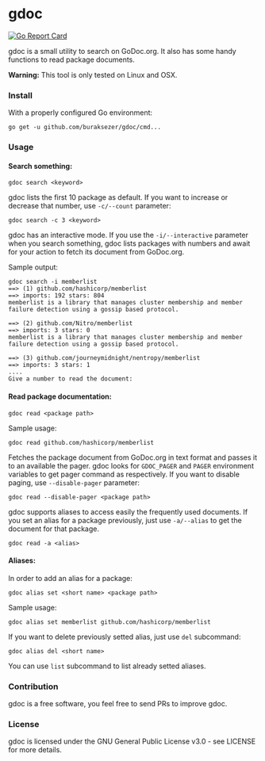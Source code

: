 # gdoc
[![Go Report Card](https://goreportcard.com/badge/github.com/buraksezer/gdoc)](https://goreportcard.com/report/github.com/buraksezer/gdoc)

gdoc is a small utility to search on GoDoc.org. It also has some handy functions to read package documents.

**Warning:** This tool is only tested on Linux and OSX. 

### Install
With a properly configured Go environment:

```
go get -u github.com/buraksezer/gdoc/cmd...
```

### Usage
#### Search something:

```
gdoc search <keyword>
```
gdoc lists the first 10 package as default. If you want to increase or decrease that number, use `-c/--count` parameter:

```
gdoc search -c 3 <keyword>
```
gdoc has an interactive mode. If you use the `-i/--interactive` parameter when you search something, gdoc lists packages with numbers and
await for your action to fetch its document from GoDoc.org.

Sample output:
```
gdoc search -i memberlist
==> (1) github.com/hashicorp/memberlist
==> imports: 192 stars: 804
memberlist is a library that manages cluster membership and member failure detection using a gossip based protocol.

==> (2) github.com/Nitro/memberlist
==> imports: 3 stars: 0
memberlist is a library that manages cluster membership and member failure detection using a gossip based protocol.

==> (3) github.com/journeymidnight/nentropy/memberlist
==> imports: 3 stars: 1
....
Give a number to read the document:
```
#### Read package documentation:

```
gdoc read <package path>
```

Sample usage:
```
gdoc read github.com/hashicorp/memberlist
```

Fetches the package document from GoDoc.org in text format and passes it to an available the pager. gdoc looks for `GDOC_PAGER` and `PAGER` environment 
variables to get pager command as respectively. If you want to disable paging, use `--disable-pager` parameter:
```
gdoc read --disable-pager <package path> 
```

gdoc supports aliases to access easily the frequently used documents. If you set an alias for a package previously, just use `-a/--alias` to get the 
document for that package.

```
gdoc read -a <alias>
```

#### Aliases:
In order to add an alias for a package:
```
gdoc alias set <short name> <package path>
```

Sample usage:
```
gdoc alias set memberlist github.com/hashicorp/memberlist
```
If you want to delete previously setted alias, just use `del` subcommand:
```
gdoc alias del <short name>
```
You can use `list` subcommand to list already setted aliases.

### Contribution
gdoc is a free software, you feel free to send PRs to improve gdoc.

### License
gdoc is licensed under the GNU General Public License v3.0 - see LICENSE for more details.

